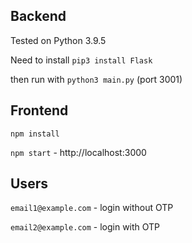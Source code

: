 ## Backend

Tested on Python 3.9.5

Need to install `pip3 install Flask`

then run with `python3 main.py` (port 3001)

## Frontend

`npm install` 

`npm start` - http://localhost:3000

## Users

`email1@example.com` - login without OTP

`email2@example.com` - login with OTP
